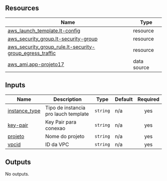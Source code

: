 ## Resources

| Name | Type |
|------|------|
| [aws_launch_template.lt-config](https://registry.terraform.io/providers/hashicorp/aws/latest/docs/resources/launch_template) | resource |
| [aws_security_group.lt-security-group](https://registry.terraform.io/providers/hashicorp/aws/latest/docs/resources/security_group) | resource |
| [aws_security_group_rule.lt-security-group_egress_traffic](https://registry.terraform.io/providers/hashicorp/aws/latest/docs/resources/security_group_rule) | resource |
| [aws_ami.app-projeto17](https://registry.terraform.io/providers/hashicorp/aws/latest/docs/data-sources/ami) | data source |

## Inputs

| Name | Description | Type | Default | Required |
|------|-------------|------|---------|:--------:|
| <a name="input_instance_type"></a> [instance\_type](#input\_instance\_type) | Tipo de instancia pro lauch template | `string` | n/a | yes |
| <a name="input_key-pair"></a> [key-pair](#input\_key-pair) | Key Pair para conexao | `string` | n/a | yes |
| <a name="input_projeto"></a> [projeto](#input\_projeto) | Nome do projeto | `string` | n/a | yes |
| <a name="input_vpcid"></a> [vpcid](#input\_vpcid) | ID da VPC | `string` | n/a | yes |

## Outputs

No outputs.
